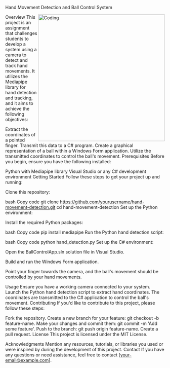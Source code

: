 Hand Movement Detection and Ball Control System

<img align="right" alt="Coding" width="400" src="https://developers.google.com/static/mediapipe/images/solutions/hand-landmarks.png">
Overview
This project is an assignment that challenges students to develop a system using a camera to detect and track hand movements.
It utilizes the Mediapipe library for hand detection and tracking, and it aims to achieve the following objectives:

Extract the coordinates of a pointed finger.
Transmit this data to a C# program.
Create a graphical representation of a ball within a Windows Form application.
Utilize the transmitted coordinates to control the ball's movement.
Prerequisites
Before you begin, ensure you have the following installed:

Python with Mediapipe library
Visual Studio or any C# development environment
Getting Started
Follow these steps to get your project up and running:

Clone this repository:

bash
Copy code
git clone https://github.com/yourusername/hand-movement-detection.git
cd hand-movement-detection
Set up the Python environment:

Install the required Python packages:

bash
Copy code
pip install mediapipe
Run the Python hand detection script:

bash
Copy code
python hand_detection.py
Set up the C# environment:

Open the BallControlApp.sln solution file in Visual Studio.

Build and run the Windows Form application.

Point your finger towards the camera, and the ball's movement should be controlled by your hand movements.

Usage
Ensure you have a working camera connected to your system.
Launch the Python hand detection script to extract hand coordinates.
The coordinates are transmitted to the C# application to control the ball's movement.
Contributing
If you'd like to contribute to this project, please follow these steps:

Fork the repository.
Create a new branch for your feature: git checkout -b feature-name.
Make your changes and commit them: git commit -m 'Add some feature'.
Push to the branch: git push origin feature-name.
Create a pull request.
License
This project is licensed under the MIT License.

Acknowledgments
Mention any resources, tutorials, or libraries you used or were inspired by during the development of this project.
Contact
If you have any questions or need assistance, feel free to contact [your-email@example.com].

